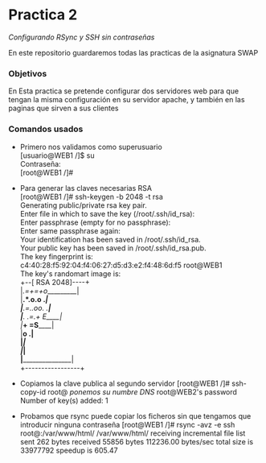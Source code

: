 Practica 2
==========
*Configurando RSync y SSH sin contraseñas*

En este repositorio guardaremos todas las practicas de la asignatura SWAP

### Objetivos
En Esta practica se pretende configurar dos servidores web para que tengan la misma configuración en su servidor apache, y también en las paginas que sirven a sus clientes

### Comandos usados
* Primero nos validamos como superusuario <br />
[usuario@WEB1 /]$ su<br />
Contraseña: <br />
[root@WEB1 /]# <br />

* Para generar las claves necesarias RSA <br />
[root@WEB1 /]# ssh-keygen -b 2048 -t rsa <br />
Generating public/private rsa key pair. <br />
Enter file in which to save the key (/root/.ssh/id_rsa):<br />
Enter passphrase (empty for no passphrase): <br />
Enter same passphrase again: <br />
Your identification has been saved in /root/.ssh/id_rsa. <br />
Your public key has been saved in /root/.ssh/id_rsa.pub. <br />
The key fingerprint is: <br />
c4:40:28:f5:92:04:f4:06:27:d5:d3:e2:f4:48:6d:f5 root@WEB1 <br />
The key's randomart image is: <br />
+--[ RSA 2048]----+ <br />
\|_.=+=+o__________\| <br />
\|__.*.o.o  .______\| <br />
\|___.=..oo. ._____\| <br />
\|___. .=.+   E____\| <br />
\|_____+ =S________\| <br />
\|______o .________\| <br />
\|_________________\| <br />
\|_________________\| <br />
\|_________________\| <br />
+-----------------+ <br />


* Copiamos la clave publica al segundo servidor
[root@WEB1 /]# ssh-copy-id root@<WEB2> *ponemos su numbre DNS*
root@WEB2's password 
Number of key(s) added: 1

* Probamos que rsync puede copiar los ficheros sin que tengamos que introducir ninguna contraseña
[root@WEB1 /]# rsync -avz -e ssh root@<WEB2>:/var/www/html/ /var/www/html/
receiving incremental file list
sent 262 bytes  received 55856 bytes  112236.00 bytes/sec
total size is 33977792  speedup is 605.47

<!--
![Imagen de Prueba](/resources/prueba.jpg = 100x50)
-->